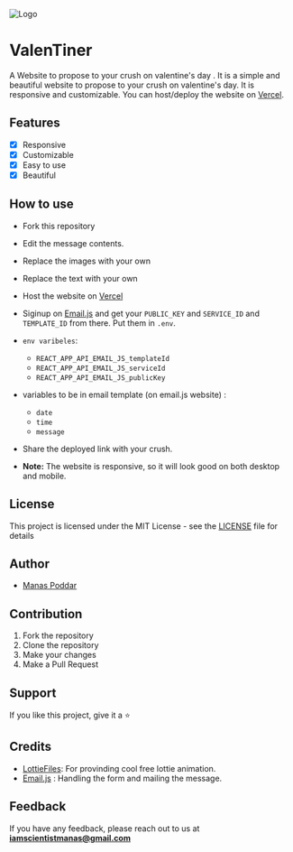 ![Logo](https://github.com/scienmanas/Valentine-Proposal-Website/assets/99756067/1b2b124f-6011-49af-9242-f3cf70e49d74)

# ValenTiner

A Website to propose to your crush on valentine's day . It is a simple and beautiful website to propose to your crush on valentine's day. It is responsive and customizable. You can host/deploy the website on [Vercel](https://vercel.com/).

## Features
- [x] Responsive
- [x] Customizable
- [x] Easy to use
- [x] Beautiful

## How to use
- Fork this repository
- Edit the message contents.
- Replace the images with your own
- Replace the text with your own
- Host the website on [Vercel](https://vercel.com/)
- Siginup on [Email.js](https://www.emailjs.com/) and get your `PUBLIC_KEY` and `SERVICE_ID` and `TEMPLATE_ID` from there. Put them in `.env`.
- `env varibeles`: 
    - `REACT_APP_API_EMAIL_JS_templateId`
    - `REACT_APP_API_EMAIL_JS_serviceId`
    - `REACT_APP_API_EMAIL_JS_publicKey`
- variables to be in email template (on email.js website) :
    - `date`
    -  `time`
    -  `message`
- Share the deployed link with your crush.
 
- **Note:** The website is responsive, so it will look good on both desktop and
mobile.

## License
This project is licensed under the MIT License - see the [LICENSE](LICENSE) file for details

## Author
- [Manas Poddar](
    https://www.linkedin.com/in/manas-poddar-5a0098227/
    )

## Contribution

1. Fork the repository
2. Clone the repository
3. Make your changes
4. Make a Pull Request

## Support

If you like this project, give it a ⭐

## Credits

- [LottieFiles](https://lottiefiles.com/): For provinding cool free lottie animation.
- [Email.js](https://www.emailjs.com/) : Handling the form and mailing the message.

## Feedback

If you have any feedback, please reach out to us at **iamscientistmanas@gmail.com**

<!-- GitAds-Verify: CIVJ9NBA1VEN7C7G24V8AVBOLZM9F3E9 -->
